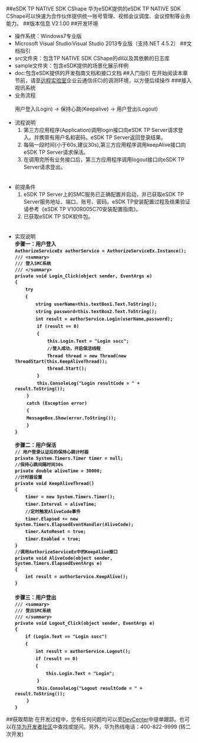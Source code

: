 ##eSDK TP NATIVE SDK CShape
华为eSDK提供的eSDK TP NATIVE SDK CShape可以快速为合作伙伴提供统一账号管理、视频会议调度、会议控制等业务能力。
##版本信息
V2.1.00
##开发环境
- 操作系统：Windows7专业版
- Microsoft Visual Studio:Visual Studio 2013专业版（支持.NET 4.5.2）
##文档指引
- src文件夹：包含TP NATIVE SDK CShape的dll以及其依赖的日志库
- sample文件夹：包含eSDK提供的场景化展示样例
- doc:包含eSDK提供的开发指南文档和接口文档
##入门指引
在开始阅读本章节前，请至[远程实验室](http://developer.huawei.com/ict/cn/remotelab "远程实验室")企业云通信(EC)的调测环境，以方便后续操作
###接入视讯系统
- 业务流程<br/><br/>
  用户登入(Login) -> 保持心跳(Keepalive) -> 用户登出(Logout)
  <br/>
  <br/> 
- 流程说明
  1. 第三方应用程序(Application)调用login接口向eSDK TP Server请求登入。并携带有用户名和密码。eSDK TP Server返回登录结果。
  2. 每隔一段时间(小于60s,建议30s),第三方应用程序调用keepAlive接口向eSDK TP Server请求保活。
  3. 在调用完所有业务接口后，第三方应用程序调用logout接口向eSDK TP Server请求登出。
  <br/>
  <br/>
- 前提条件
  1. eSDK TP Server上的SMC服务已正确配置并启动，并已获取eSDK TP Server服务地址、端口、账号、密码。eSDK TP安装配置过程及结果验证请参考《eSDK TP V100R005C70安装配置指南》。
  2. 已获取eSDK TP SDK软件包。
  <br/>
  <br/>
- 实现说明<br/>
  **步骤一：用户登入**<br/>
  **`AuthorizeServiceEx authorService = AuthorizeServiceEx.Instance();`<br/>
  `/// <summary>`<br/>
  `/// 登入SMC系统`<br/>
  `/// </summary>`<br/>
  `private void Login_Click(object sender, EventArgs e)`<br/>
  `{`<br/>
  　　`try`<br/>
  　　`{`<br/>
  　　　　`string userName=this.textBox1.Text.ToString();`<br/>
  　　　　`string password=this.textBox2.Text.ToString();`<br/>
  　　　　`int result = authorService.Login(userName,password);`<br/>
　　　　  `if (result == 0)`<br/>
　　　　  `{`<br/>
　　　　　　  `this.Login.Text = "Login succ";`<br/>
 　　　　　　 `//登入成功，开启保活线程`<br/>
　　　　　　  `Thread thread = new Thread(new ThreadStart(this.KeepAliveThread));`<br/>
　　　　　　  `thread.Start();`<br/>
　　　　  `}`<br/>
　　  　　`this.ConsoleLog("Login resultCode = " + result.ToString());`<br/>
　　 `}`<br/>
　　 `catch (Exception error)`<br/>
　　 `{`<br/>
　　 `MessageBox.Show(error.ToString());`<br/>
　　 `}`<br/>
  `}`<br/>**
  <br/>
  **步骤二：用户保活**<br/>
  **`// 用户登录认证后的保持心跳计时器`<br/>
  `private System.Timers.Timer timer = null;`<br/>
  `//保持心跳间隔时间30s`<br/>
  `private double aliveTime = 30000;`<br/>
  `//计时器设置`<br/>
  `private void KeepAliveThread()`<br/>
  `{`<br/>
  　　`timer = new System.Timers.Timer();`<br/>
  　　`timer.Interval = aliveTime;`<br/>
  　　`//定时触发AliveCode事件`<br/>
  　　`timer.Elapsed += new System.Timers.ElapsedEventHandler(AliveCode);`<br/>
  　　`timer.AutoReset = true;`<br/>
  　　`timer.Enabled = true;`<br/>
  `}`<br/>
  `//调用AuthorizeServiceEx中的KeepAlive接口`<br/>
  `private void AliveCode(object sender, System.Timers.ElapsedEventArgs e)`<br/>
  `{`<br/>
  　　`int result = authorService.KeepAlive();`<br/>
  `}`<br/>**
　<br/>
  **步骤三：用户登出**<br/>
  **`/// <summary>`<br/>
  `/// 登出SMC系统`<br/>
  `/// </summary>`<br/>
  `private void Logout_Click(object sender, EventArgs e)`<br/>
  `{`<br/>
  　　`if (Login.Text == "Login succ")`<br/>
  　　`{`<br/>
  　　　　`int result = authorService.Logout();`<br/>
  　　　　`if (result == 0)`<br/>
  　　　　`{`<br/>
  　　　　　　`this.Login.Text = "Login";`<br/>
 　　　　 `}`<br/>
 　　　　 `this.ConsoleLog("Logout resultCode = " + result.ToString());`<br/>
 　　 `}`<br/>
  `}`<br/>**
 

##获取帮助
在开发过程中，您有任何问题均可以至[DevCenter](https://devcenter.huawei.com/uniportal/login;jsessionid=1E1896F28071BC2F2785E516912A7F4C?execution=e1s1 "DevCenter")中提单跟踪。也可以在[华为开发者社区](http://bbs.csdn.net/forums/hwucdeveloper "华为开发者社区")中查找或提问。另外，华为热线电话：400-822-9999 (转二次开发)